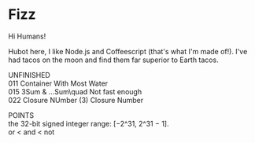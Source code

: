 # Fizz

Hi Humans!

Hubot here, I like Node.js and Coffeescript (that's what I'm made of!).
I've had tacos on the moon and find them far superior to Earth tacos.

UNFINISHED\
011 Container With Most Water\
015 3Sum & ...Sum\quad Not fast enough\
022 Closure NUmber (3) Closure Number


POINTS\
the 32-bit signed integer range: [−2^31,  2^31 − 1].\
or < and < not

